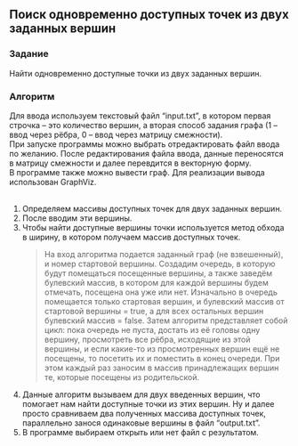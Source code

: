 ## Поиск одновременно доступных точек из двух заданных вершин

### Задание
Найти одновременно доступные точки из двух заданных вершин.

### Алгоритм
Для ввода используем текстовый файл “input.txt”,
в котором первая строчка – это количество вершин, а вторая способ задания графа (1 – ввод через рёбра, 0 – ввод через матрицу смежности).<br/>
При запуске программы можно выбрать отредактировать файл ввода по желанию.
После редактирования файла ввода, данные переносятся в матрицу смежности и далее перевдится в векторную форму.<br/>
В программе также можно вывести граф. Для реализации вывода использован GraphViz.<br/>
<br/>
1. Определяем массивы доступных точек для двух заданных вершин.
2. После вводим эти вершины.
3. Чтобы найти доступные вершины точки используется метод обхода в ширину, в котором получаем массив доступных точек. 
    > На вход алгоритма подается заданный граф (не взвешенный), и номер стартовой вершины. Создадим очередь, в которую будут помещаться посещенные вершины,
    а также заведём булевский массив, в котором для каждой вершины будем отмечать, посещена она уже или нет.
    Изначально в очередь помещается только стартовая вершин, и булевский массив от стартовой вершины = true,
    а для всех остальных вершин булевский массив = false. Затем алгоритм представляет собой цикл: пока очередь не пуста,
    достать из её головы одну вершину, просмотреть все рёбра, исходящие из этой вершины, и если какие-то из просмотренных вершин ещё не посещены,
    то посетить их и поместить в конец очереди. При этом каждый раз заносим в массив принадлежащих вершин те, которые посещены из родительской.
 4. Данные алгоритм вызываем для двух введенных вершин, что помогает нам найти доступные точки из этих вершин. Ну и далее просто сравниваем два полученных массива доступных точек, параллельно занося одинаковые вершины в файл “output.txt”.
 5. В программе выбираем открыть или нет файл с результатом.

